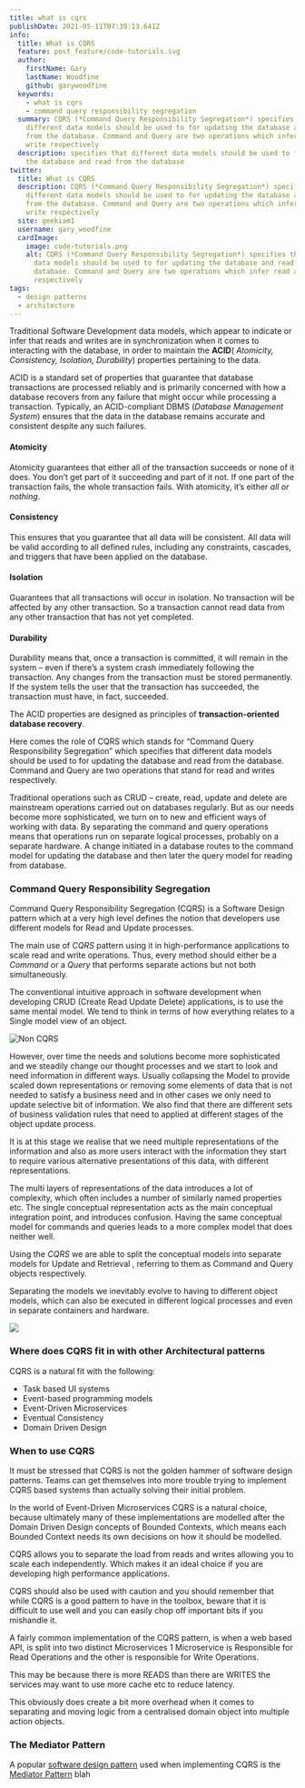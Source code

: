 ```yaml
---
title: what is cqrs
publishDate: 2021-05-11T07:39:13.641Z
info:
  title: What is CQRS
  feature: post_feature/code-tutorials.svg
  author:
    firstName: Gary
    lastName: Woodfine
    github: garywoodfine
  keywords:
    - what is cqrs
    - command query responsibility segregation
  summary: CQRS (*Command Query Responsibility Segregation*) specifies that
    different data models should be used to for updating the database and read
    from the database. Command and Query are two operations which infer read and
    write respectively
  description: specifies that different data models should be used to for updating
    the database and read from the database
twitter:
  title: What is CQRS
  description: CQRS (*Command Query Responsibility Segregation*) specifies that
    different data models should be used to for updating the database and read
    from the database. Command and Query are two operations which infer read and
    write respectively
  site: geekiam1
  username: gary_woodfine
  cardImage:
    image: code-tutorials.png
    alt: CQRS (*Command Query Responsibility Segregation*) specifies that different
      data models should be used to for updating the database and read from the
      database. Command and Query are two operations which infer read and write
      respectively
tags:
  - design patterns
  - architecture
---
```

Traditional Software Development data models, which appear to indicate or infer that reads and writes are in synchronization when it comes to interacting with the database, in order to maintain the **ACID**( *Atomicity, Consistency, Isolation, Durability*) properties pertaining to the data. 

ACID is a standard set of properties that guarantee that database transactions are processed reliably and is primarily concerned with how a database recovers from any failure that might occur while processing a transaction. Typically, an ACID-compliant DBMS (*Database Management System*) ensures that the data in the database remains accurate and consistent despite any such failures.

#### Atomicity

Atomicity guarantees that either all of the transaction succeeds or none of it does. You don’t get part of it succeeding and part of it not. If one part of the transaction fails, the whole transaction fails. With atomicity, it’s either *all or nothing*.

#### Consistency

This ensures that you guarantee that all data will be consistent. All data will be valid according to all defined rules, including any constraints, cascades, and triggers that have been applied on the database.

#### Isolation

Guarantees that all transactions will occur in isolation. No transaction will be affected by any other transaction. So a transaction cannot read data from any other transaction that has not yet completed.

#### Durability

Durability means that, once a transaction is committed, it will remain in the system – even if there’s a system crash immediately following the transaction. Any changes from the transaction must be stored permanently. If the system tells the user that the transaction has succeeded, the transaction must have, in fact, succeeded.

The ACID properties are designed as principles of **transaction-oriented database recovery**.

Here comes the role of CQRS which stands for “Command Query Responsibility Segregation” which specifies that different data models should be used to for updating the database and read from the database. Command and Query are two operations that stand for read and writes respectively.

Traditional operations such as CRUD – create, read, update and delete are mainstream operations carried out on databases regularly. But as our needs become more sophisticated, we turn on to new and efficient ways of working with data. By separating the command and query operations means that operations run on separate logical processes, probably on a separate hardware. A change initiated in a database routes to the command model for updating the database and then later the query model for reading from database.

### Command Query Responsibility Segregation

Command Query Responsibility Segregation (CQRS) is a Software Design pattern which at a very high level defines the notion that developers use different models for Read and Update processes.

The main use of *CQRS* pattern using it in high-performance applications to scale read and write operations. Thus, every method should either be a *Command* or a *Query* that performs separate actions but not both simultaneously.

The conventional intuitive approach in software development when developing CRUD (Create Read Update Delete) applications, is to use the same mental model. We tend to think in terms of how everything relates to a Single model view of an object.

![Non CQRS ](https://res.cloudinary.com/geekiam-io/image/upload/v1621536138/non-cqrs-diag_dvkdnf.jpg)

However, over time the needs and solutions become more sophisticated and we steadily change our thought processes and we start to look and need information in different ways.  Usually collapsing the Model to provide scaled down representations or removing some elements of data that is not needed to satisfy a business need and in other cases we only need to update selective bit of information. We also find that there are different sets of business validation rules that need to applied at different stages of the object update process.

It is at this stage we realise that we need multiple representations of the information and also as more users interact with the information they start to require various alternative presentations of this data, with different representations. 

The multi layers of representations of the data introduces a lot of complexity, which often includes a number of similarly named properties etc. The single conceptual representation acts as the main conceptual integration point, and introduces confusion. Having the same conceptual model for commands and queries leads to a more complex model that does neither well.

Using the *CQRS* we are able to split the conceptual models into separate models for Update and Retrieval , referring to them as Command and Query objects respectively.

Separating the models we inevitably evolve to having to different object models, which can also be executed in different logical processes and even in separate containers and hardware.

![](https://res.cloudinary.com/geekiam-io/image/upload/v1621538199/Flowchart_8_ju9wbh.jpg)

### Where does CQRS fit in with other Architectural patterns

CQRS is a natural fit with the following:

* Task based UI systems
* Event-based programming models
* Event-Driven Microservices
* Eventual Consistency
* Domain Driven Design

### When to use CQRS

It must be stressed that CQRS is not the golden hammer of software design patterns. Teams can get themselves into more trouble trying to implement CQRS based systems than actually solving their initial problem.

In the world of Event-Driven Microservices CQRS is a natural choice, because ultimately many of these implementations are modelled after the Domain Driven Design concepts of Bounded Contexts, which means each Bounded Context needs its own decisions on how it should be modelled.

 CQRS allows you to separate the load from reads and writes allowing you to scale each independently. Which makes it an ideal choice if you are developing high performance applications.

CQRS should also be used with caution and you should remember that while CQRS is a good pattern to have in the toolbox, beware that it is difficult to use well and you can easily chop off important bits if you mishandle it.

A fairly common implementation of the CQRS pattern, is when a web based API, is split into two distinct Microservices 1 Microservice is Responsible for Read Operations  and the other is responsible for Write Operations.

This may be because there is more READS than there are WRITES the services may want to use more cache etc to reduce latency. 

This obviously does create a bit more overhead when it comes to separating and moving logic from a centralised domain object into multiple action objects.

### The Mediator Pattern

A popular [software design pattern](https://garywoodfine.com/software-design-patterns/ "Software Design Patterns | Gary Woodfine") used when implementing CQRS is the [Mediator Pattern](https://garywoodfine.com/the-mediator-pattern/ "The Mediator Pattern | Gary Woodfine")  blah